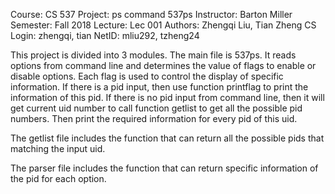 Course: CS 537
Project: ps command 537ps
Instructor: Barton Miller
Semester: Fall 2018
Lecture: Lec 001
Authors: Zhengqi Liu, Tian Zheng
CS Login: zhengqi, tian
NetID: mliu292, tzheng24

This project is divided into 3 modules.
The main file is 537ps. It reads options from command line and determines the value of 
flags to enable or disable options. Each flag is used to control the display of specific
information. If there is a pid input, then use function printflag to print the information
of this pid. If there is no pid input from command line, then it will get current uid number
to call function getlist to get all the possible pid numbers. Then print the required 
information for every pid of this uid.

The getlist file includes the function that can return all the possible pids that matching
the input uid.

The parser file includes the function that can return specific information of the pid for
each option.

